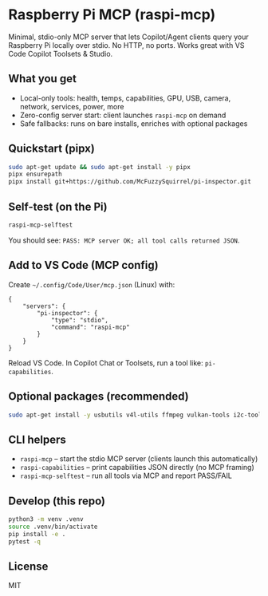 Raspberry Pi MCP (raspi-mcp)
=============================

Minimal, stdio-only MCP server that lets Copilot/Agent clients query your Raspberry Pi locally over stdio. No HTTP, no ports. Works great with VS Code Copilot Toolsets & Studio.

What you get
------------
- Local-only tools: health, temps, capabilities, GPU, USB, camera, network, services, power, more
- Zero-config server start: client launches `raspi-mcp` on demand
- Safe fallbacks: runs on bare installs, enriches with optional packages

Quickstart (pipx)
-----------------
```bash
sudo apt-get update && sudo apt-get install -y pipx
pipx ensurepath
pipx install git+https://github.com/McFuzzySquirrel/pi-inspector.git
```

Self-test (on the Pi)
---------------------
```bash
raspi-mcp-selftest
```
You should see: `PASS: MCP server OK; all tool calls returned JSON`.

Add to VS Code (MCP config)
---------------------------
Create `~/.config/Code/User/mcp.json` (Linux) with:
```jsonc
{
	"servers": {
		"pi-inspector": {
			"type": "stdio",
			"command": "raspi-mcp"
		}
	}
}
```
Reload VS Code. In Copilot Chat or Toolsets, run a tool like: `pi-capabilities`.

Optional packages (recommended)
-------------------------------
```bash
sudo apt-get install -y usbutils v4l-utils ffmpeg vulkan-tools i2c-tools wireless-tools iproute2
```

CLI helpers
-----------
- `raspi-mcp` – start the stdio MCP server (clients launch this automatically)
- `raspi-capabilities` – print capabilities JSON directly (no MCP framing)
- `raspi-mcp-selftest` – run all tools via MCP and report PASS/FAIL

Develop (this repo)
-------------------
```bash
python3 -m venv .venv
source .venv/bin/activate
pip install -e .
pytest -q
```

License
-------
MIT
